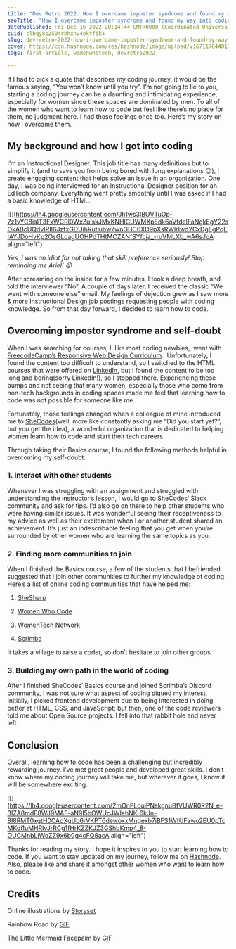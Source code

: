 ```yaml
---
title: "Dev Retro 2022: How I overcame imposter syndrome and found my way into coding"
seoTitle: "How I overcame imposter syndrome and found my way into coding"
datePublished: Fri Dec 16 2022 20:14:44 GMT+0000 (Coordinated Universal Time)
cuid: clbqy8p2504rbhxnv4ektfik4
slug: dev-retro-2022-how-i-overcame-imposter-syndrome-and-found-my-way-into-coding
cover: https://cdn.hashnode.com/res/hashnode/image/upload/v1671170440175/GTJvmN9D7.png
tags: first-article, womenwhotech, devretro2022

---
```


If I had to pick a quote that describes my coding journey, it would be the famous saying, “You won’t know until you try”. I’m not going to lie to you, starting a coding journey can be a daunting and intimidating experience, especially for women since these spaces are dominated by men. To all of the women who want to learn how to code but feel like there’s no place for them, no judgment here. I had those feelings once too. Here’s my story on how I overcame them.

## **My background and how I got into coding**

I’m an Instructional Designer. This job title has many definitions but to simplify it (and to save you from being bored with long explanations 😉), I create engaging content that helps solve an issue in an organization. One day, I was being interviewed for an Instructional Designer position for an EdTech company. Everything went pretty smoothly until I was asked if I had a basic knowledge of HTML.

![](https://lh4.googleusercontent.com/Jh1ws3IBUVTuOp-7z1yYC8isIT3FxWCRl0WxZulskJMxKNHlGUWMXpEdk6oVfdelFaNgkEgY22sOkABcUQdvIRII6JzfxGDUihRutlubw7wnGHC6XD9pXsRWlrIwdYCxDgEgPqEIAYJDoHvKp2OsGLcagUOHPdTHtMCZANfSYfcja_-ruVMLXb_wA6sJoA align="left")

*Yes, I was an idiot for not taking that skill preference seriously! Stop reminding me Ariel! 😣*

After screaming on the inside for a few minutes, I took a deep breath, and told the interviewer “No”. A couple of days later, I received the classic “We went with someone else” email. My feelings of dejection grew as I saw more & more Instructional Design job postings requesting people with coding knowledge. So from that day forward, I decided to learn how to code.

## **Overcoming impostor syndrome and self-doubt**

When I was searching for courses, I, like most coding newbies,  went with [FreecodeCamp’s Responsive Web Design Curriculum](https://www.freecodecamp.org/learn/2022/responsive-web-design).  Unfortunately, I found the content too difficult to understand, so I switched to the HTML courses that were offered on [LinkedIn](https://www.linkedin.com/learning-login/share?forceAccount=false&redirect=https%3A%2F%2Fwww.linkedin.com%2Flearning%2Fhtml-essential-training-4%3Ftrk%3Dshare_ent_url%26shareId%3DRXv9CLI6QFCVS9CZiVPgSg%253D%253D), but I found the content to be too long and boring(sorry LinkedIn!), so I stopped there. Experiencing these bumps and not seeing that many women, especially those who come from non-tech backgrounds in coding spaces made me feel that learning how to code was not possible for someone like me.

Fortunately, those feelings changed when a colleague of mine introduced me to [SheCodes](https://www.shecodes.io/workshops?coupon_name=SheCodesFriend)(well, more like constantly asking me “Did you start yet?”, but you get the idea), a wonderful organization that is dedicated to helping women learn how to code and start their tech careers.

Through taking their Basics course, I found the following methods helpful in overcoming my self-doubt:

### **1\. Interact with other students**

Whenever I was struggling with an assignment and struggled with understanding the instructor’s lesson, I would go to SheCodes’ Slack community and ask for tips. I’d also go on there to help other students who were having similar issues. It was wonderful seeing their receptiveness to my advice as well as their excitement when I or another student shared an achievement. It’s just an indescribable feeling that you get when you’re surrounded by other women who are learning the same topics as you.

### **2\. Finding more communities to join**

When I finished the Basics course, a few of the students that I befriended suggested that I join other communities to further my knowledge of coding. Here’s a list of online coding communities that have helped me:

1.  [SheSharp](https://www.shesharp.co/)
    
2.  [Women Who Code](https://www.womenwhocode.com/)
    
3.  [WomenTech Network](https://www.womentech.net/en-us)
    
4.  [Scrimba](https://scrimba.com/)
    

It takes a village to raise a coder, so don’t hesitate to join other groups.

### **3\. Building my own path in the world of coding**

After I finished SheCodes’ Basics course and joined Scrimba’s Discord community, I was not sure what aspect of coding piqued my interest. Initially, I picked frontend development due to being interested in doing better at HTML, CSS, and JavaScript; but then, one of the code reviewers told me about Open Source projects. I fell into that rabbit hole and never left.

## **Conclusion**

Overall, learning how to code has been a challenging but incredibly rewarding journey. I’ve met great people and developed great skills. I don’t know where my coding journey will take me, but wherever it goes, I know it will be somewhere exciting.

![](https://lh4.googleusercontent.com/2mOnPLouiPNskgnuBfVUWR0R2N_e-3IZA8mdF8WJ9MAF-aN9l5bOWUcJWIehNK-6kJn-8I8RMT0xgtH0CAdXgUb6rVKPT6dewoxxMngexb7jBFS1WfUFawo2EU0pTcMKdi1uMHRlvJrRCg1fHrKZZKJZ3GShbKmp4_8-OUCMnbLiWoZZ9x6b0g4cFQ8acA align="left")

Thanks for reading my story. I hope it inspires to you to start learning how to code. If you want to stay updated on my journey, follow me on [Hashnode](https://hashnode.com/@ChrissyCodes). Also, please like and share it amongst other women who want to learn how to code.

## **Credits**

Online illustrations by [Storyset](https://storyset.com/online)

Rainbow Road by [GIF](https://media.giphy.com/media/xjIsb648nX0pw8kdBd/giphy.gif)

The Little Mermaid Facepalm by [GIF](https://media.giphy.com/media/qHY6ij6LYizle/giphy.gif)